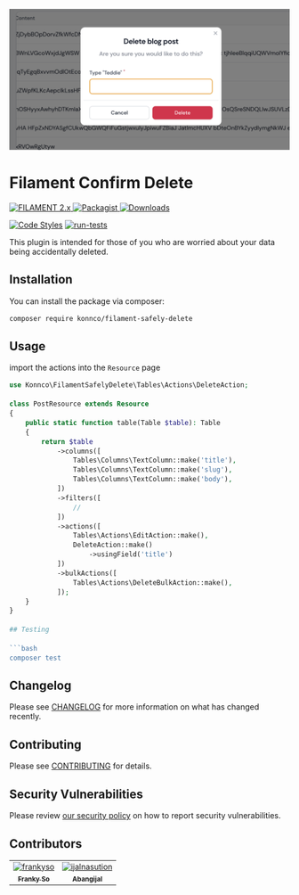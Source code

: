 ![Screenshot of Login](./art/screenshot.png)

# Filament Confirm Delete

<a href="https://filamentadmin.com/docs/2.x/admin/installation">
    <img alt="FILAMENT 2.x" src="https://img.shields.io/badge/FILAMENT-2.x-EBB304">
</a>
<a href="https://packagist.org/packages/konnco/filament-safely-delete">
    <img alt="Packagist" src="https://img.shields.io/packagist/v/konnco/filament-safely-delete.svg?logo=packagist">
</a>
<a href="https://packagist.org/packages/konnco/filament-safely-delete">
    <img alt="Downloads" src="https://img.shields.io/packagist/dt/konnco/filament-safely-delete.svg" >
</a>

[![Code Styles](https://github.com/konnco/filament-safely-delete/actions/workflows/php-cs-fixer.yml/badge.svg)](https://github.com/konnco/filament-safely-delete/actions/workflows/php-cs-fixer.yml)
[![run-tests](https://github.com/konnco/filament-safely-delete/actions/workflows/run-tests.yml/badge.svg)](https://github.com/konnco/filament-safely-delete/actions/workflows/run-tests.yml)

This plugin is intended for those of you who are worried about your data being accidentally deleted.

## Installation

You can install the package via composer:

```bash
composer require konnco/filament-safely-delete
```

## Usage

import the actions into the `Resource` page

```php
use Konnco\FilamentSafelyDelete\Tables\Actions\DeleteAction;

class PostResource extends Resource
{
    public static function table(Table $table): Table
    {
        return $table
            ->columns([
                Tables\Columns\TextColumn::make('title'),
                Tables\Columns\TextColumn::make('slug'),
                Tables\Columns\TextColumn::make('body'),
            ])
            ->filters([
                //
            ])
            ->actions([
                Tables\Actions\EditAction::make(),
                DeleteAction::make()
                    ->usingField('title')
            ])
            ->bulkActions([
                Tables\Actions\DeleteBulkAction::make(),
            ]);
    }
}

## Testing

```bash
composer test
```

## Changelog

Please see [CHANGELOG](CHANGELOG.md) for more information on what has changed recently.

## Contributing

Please see [CONTRIBUTING](https://github.com/konnco/.github/blob/main/CONTRIBUTING.md) for details.

## Security Vulnerabilities

Please review [our security policy](../../security/policy) on how to report security vulnerabilities.

## Contributors

<!-- readme: contributors -start -->
<table>
<tr>
    <td align="center">
        <a href="https://github.com/frankyso">
            <img src="https://avatars.githubusercontent.com/u/5705520?v=4" width="100;" alt="frankyso"/>
            <br />
            <sub><b>Franky So</b></sub>
        </a>
    </td>
    <td align="center">
        <a href="https://github.com/ijalnasution">
            <img src="https://avatars.githubusercontent.com/u/17308059?v=4" width="100;" alt="ijalnasution"/>
            <br />
            <sub><b>Abangijal</b></sub>
        </a>
    </td></tr>
</table>
<!-- readme: contributors -end -->
